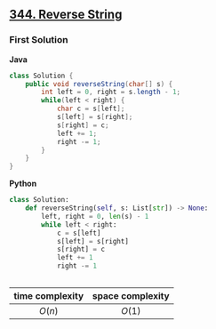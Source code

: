## [344. Reverse String](https://leetcode.cn/problems/reverse-string/)

### First Solution

**Java**

```java
class Solution {
    public void reverseString(char[] s) {
        int left = 0, right = s.length - 1;
        while(left < right) {
            char c = s[left];
            s[left] = s[right];
            s[right] = c;
            left += 1;
            right -= 1;
        }
    }
}
```
**Python**
```python
class Solution:
    def reverseString(self, s: List[str]) -> None:
        left, right = 0, len(s) - 1
        while left < right:
            c = s[left]
            s[left] = s[right]
            s[right] = c
            left += 1
            right -= 1
        
```


|time complexity|space complexity|
|:-------------:|:--------------:|
|$O(n)$         |$O(1)$          |